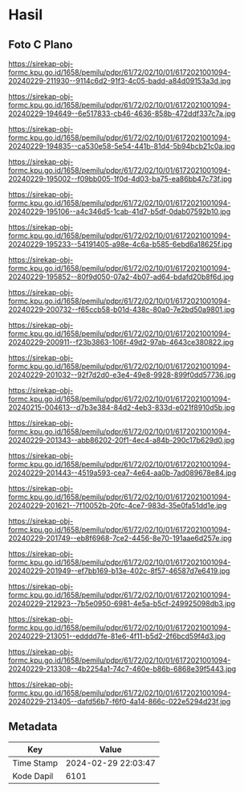 # Hasil

## Foto C Plano

https://sirekap-obj-formc.kpu.go.id/1658/pemilu/pdpr/61/72/02/10/01/6172021001094-20240229-211930--9114c6d2-91f3-4c05-badd-a84d09153a3d.jpg

https://sirekap-obj-formc.kpu.go.id/1658/pemilu/pdpr/61/72/02/10/01/6172021001094-20240229-194649--6e517833-cb46-4636-858b-472ddf337c7a.jpg

https://sirekap-obj-formc.kpu.go.id/1658/pemilu/pdpr/61/72/02/10/01/6172021001094-20240229-194835--ca530e58-5e54-441b-81d4-5b94bcb21c0a.jpg

https://sirekap-obj-formc.kpu.go.id/1658/pemilu/pdpr/61/72/02/10/01/6172021001094-20240229-195002--f09bb005-1f0d-4d03-ba75-ea86bb47c73f.jpg

https://sirekap-obj-formc.kpu.go.id/1658/pemilu/pdpr/61/72/02/10/01/6172021001094-20240229-195106--a4c346d5-1cab-41d7-b5df-0dab07592b10.jpg

https://sirekap-obj-formc.kpu.go.id/1658/pemilu/pdpr/61/72/02/10/01/6172021001094-20240229-195233--54191405-a98e-4c6a-b585-6ebd6a18625f.jpg

https://sirekap-obj-formc.kpu.go.id/1658/pemilu/pdpr/61/72/02/10/01/6172021001094-20240229-195852--80f9d050-07a2-4b07-ad64-bdafd20b8f6d.jpg

https://sirekap-obj-formc.kpu.go.id/1658/pemilu/pdpr/61/72/02/10/01/6172021001094-20240229-200732--f65ccb58-b01d-438c-80a0-7e2bd50a9801.jpg

https://sirekap-obj-formc.kpu.go.id/1658/pemilu/pdpr/61/72/02/10/01/6172021001094-20240229-200911--f23b3863-106f-49d2-97ab-4643ce380822.jpg

https://sirekap-obj-formc.kpu.go.id/1658/pemilu/pdpr/61/72/02/10/01/6172021001094-20240229-201032--92f7d2d0-e3e4-49e8-9928-899f0dd57736.jpg

https://sirekap-obj-formc.kpu.go.id/1658/pemilu/pdpr/61/72/02/10/01/6172021001094-20240215-004613--d7b3e384-84d2-4eb3-833d-e021f8910d5b.jpg

https://sirekap-obj-formc.kpu.go.id/1658/pemilu/pdpr/61/72/02/10/01/6172021001094-20240229-201343--abb86202-20f1-4ec4-a84b-290c17b629d0.jpg

https://sirekap-obj-formc.kpu.go.id/1658/pemilu/pdpr/61/72/02/10/01/6172021001094-20240229-201443--4519a593-cea7-4e64-aa0b-7ad089678e84.jpg

https://sirekap-obj-formc.kpu.go.id/1658/pemilu/pdpr/61/72/02/10/01/6172021001094-20240229-201621--7f10052b-20fc-4ce7-983d-35e0fa51dd1e.jpg

https://sirekap-obj-formc.kpu.go.id/1658/pemilu/pdpr/61/72/02/10/01/6172021001094-20240229-201749--eb8f6968-7ce2-4456-8e70-191aae6d257e.jpg

https://sirekap-obj-formc.kpu.go.id/1658/pemilu/pdpr/61/72/02/10/01/6172021001094-20240229-201949--ef7bb169-b13e-402c-8f57-46587d7e6419.jpg

https://sirekap-obj-formc.kpu.go.id/1658/pemilu/pdpr/61/72/02/10/01/6172021001094-20240229-212923--7b5e0950-6981-4e5a-b5cf-249925098db3.jpg

https://sirekap-obj-formc.kpu.go.id/1658/pemilu/pdpr/61/72/02/10/01/6172021001094-20240229-213051--edddd7fe-81e6-4f11-b5d2-2f6bcd59f4d3.jpg

https://sirekap-obj-formc.kpu.go.id/1658/pemilu/pdpr/61/72/02/10/01/6172021001094-20240229-213308--4b2254a1-74c7-460e-b86b-6868e39f5443.jpg

https://sirekap-obj-formc.kpu.go.id/1658/pemilu/pdpr/61/72/02/10/01/6172021001094-20240229-213405--dafd56b7-f6f0-4a14-866c-022e5294d23f.jpg


## Metadata

| Key        | Value               |
| ---------- | ------------------- |
| Time Stamp | 2024-02-29 22:03:47 |
| Kode Dapil | 6101                |



